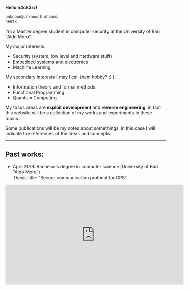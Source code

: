 <!--
.. title: Welcome
.. slug: index
.. date: 2021-01-14 22:55:14 UTC+01:00
.. tags: 
.. category: 
.. link: 
.. description: 
.. type: text
-->

**Hello h4ck3rz!**

```bash
unknown@unknown$ whoami
neetx
```

I'm a Master degree student in computer security at the University of Bari "Aldo Moro".<br>

My major interests:

- Security (system, low level and hardware stuff)
- Embedded systems and electronics
- Machine Learning

My secondary interests ( may I call them hobby? :) ):

- Information theory and formal methods
- Functional Programming
- Quantum Computing

My focus areas are **exploit development** and **reverse engineering**, 
in fact this website will be a collection of my works and experiments in
these topics.

Some publications will be my notes about somethings, in this case I will 
indicate the references of the ideas and concepts.
__________________________________________________________________________

## Past works:

- April 2019: Bachelor's degree in computer science (University of Bari "Aldo Moro")<br>Thesis title: "Secure communication protocol for CPS"

<iframe class="center" width="560" height="315" src="https://www.youtube.com/embed/55jE_LcQR2c" frameborder="0" allow="accelerometer; autoplay; clipboard-write; encrypted-media; gyroscope; picture-in-picture" allowfullscreen></iframe>

